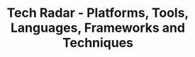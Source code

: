 ---
layout: sub-navigation
title: Tech Radar - Platforms, Tools, Languages, Frameworks and Techniques
eleventyNavigation:
  key: Tech Radar - Platforms, Tools, Languages, Frameworks and Techniques
  parent: About
  order: 3
---